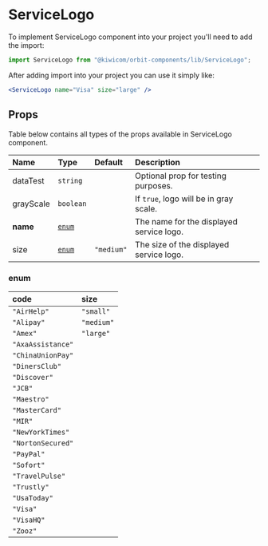 # ServiceLogo
To implement ServiceLogo component into your project you'll need to add the import:
```jsx
import ServiceLogo from "@kiwicom/orbit-components/lib/ServiceLogo";
```
After adding import into your project you can use it simply like:
```jsx
<ServiceLogo name="Visa" size="large" />
```
## Props
Table below contains all types of the props available in ServiceLogo component.

| Name          | Type                             | Default         | Description                      |
| :------------ | :------------------------------- | :-------------- | :------------------------------- |
| dataTest      | `string`                         |                 | Optional prop for testing purposes.
| grayScale     | `boolean`                        |                 | If `true`, logo will be in gray scale.
| **name**      | [`enum`](#enum)                  |                 | The name for the displayed service logo.
| size          | [`enum`](#enum)                  | `"medium"`      | The size of the displayed service logo.

### enum

| code              | size        |
| :---------------- | :---------- |
| `"AirHelp"`       | `"small"`   |
| `"Alipay"`        | `"medium"`  |
| `"Amex"`          | `"large"`   |
| `"AxaAssistance"` |
| `"ChinaUnionPay"` |
| `"DinersClub"`    |
| `"Discover"`      |
| `"JCB"`           |
| `"Maestro"`       |
| `"MasterCard"`    |
| `"MIR"`           |
| `"NewYorkTimes"`  |
| `"NortonSecured"` |
| `"PayPal"`        |
| `"Sofort"`        |
| `"TravelPulse"`   |
| `"Trustly"`       |
| `"UsaToday"`      |
| `"Visa"`          |
| `"VisaHQ"`        |
| `"Zooz"`          |

